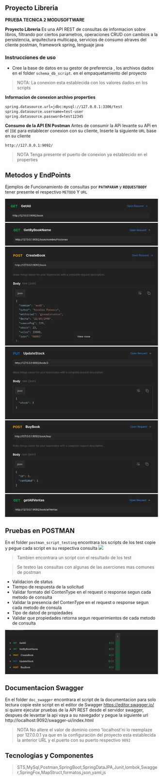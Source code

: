 ## Proyecto Libreria
**PRUEBA TECNICA 2 MODUSOFTWARE**

**Proyecto Libreria** Es una API REST de consultas de informacion sobre libros, filtrando por ciertos parametros, operaciones CRUD con cambios a la persistencia, arquitectura multicapa, servicios de consumo atraves del cliente postman, framework spring, lenguaje java

### **Instrucciones de uso**

+ Cree la base de datos en su gestor de preferencia , los archivos dados en el folder `schema_db_script`. en el empaquetamiento del proyecto
> NOTA: La conexion esta establecida con los valores dados en los scripts 


**Informacion de conexion archivo properties**
~~~
spring.datasource.url=jdbc:mysql://127.0.0.1:3306/test
spring.datasource.username=test-user
spring.datasource.password=test12345
~~~
**Consumo de la API EN Postman**
Antes de consumir la APi levante su APi en el `IDE` para establecer conexion con su cliente, Inserte la siguiente `URL` base en su cliente 

~~~
http://127.0.0.1:9092/
~~~
>NOTA Tenga presente el puerto de conexion ya establecido en el properties


## **Metodos y EndPoints**

Ejemplos de Funcionamiento de consultas por **`PATHPARAM`** y **`REQUESTBODY`** tener presente el respectivo `METODO` Y `URL`

![](https://github.com/DaniKeys/prueba_tec_2_modusoftware/blob/main/prueba_tecnica_2/img/getAllRequest.png)
![](https://github.com/DaniKeys/prueba_tec_2_modusoftware/blob/main/prueba_tecnica_2/img/getAllBookNameRequest.png)
![](https://github.com/DaniKeys/prueba_tec_2_modusoftware/blob/main/prueba_tecnica_2/img/CreateBookRequest.png)
![](https://github.com/DaniKeys/prueba_tec_2_modusoftware/blob/main/prueba_tecnica_2/img/UpdateStockRequest.png)
![](https://github.com/DaniKeys/prueba_tec_2_modusoftware/blob/main/prueba_tecnica_2/img/BuyBookRequest.png)
![](https://github.com/DaniKeys/prueba_tec_2_modusoftware/blob/main/prueba_tecnica_2/img//getAllVentasRequest.png)


## **Pruebas en POSTMAN**

En el folder `postman_script_testing` encontrara los scripts de los test copie y pegue cada script en su respectiva consulta
![](https://github.com/DaniKeys/prueba_tecnica_2_modusoftaware/blob/main/imagenes_proyecto/Captura%20desde%202022-11-19%2022-30-26.png)
>Tambien encontrara un script con el resultado de los test

>Se testeo las consultas con algunas de las aserciones mas comunes de postman

+ Validacion de status
+ Tiempo de respuesta de la solicitud
+ Validar formato del ContenType en el request o response segun cada metodo de consulta
+ Validar la presencia del ContenType en el request o response segun cada metodo de consula
+ Tipo de datod de propiedades
+ Validar que propiedades retorna segun requerimientos de cada metodo de consulta

![](https://github.com/DaniKeys/prueba_tec_2_modusoftware/blob/main/prueba_tecnica_2/img/allTestViewMinimized.png)


## **Documentacion Swagger**

En el folder `doc_swagger` encontrara el script de la documentacion para solo lectura copie este script en el editor de Swagger https://editor.swagger.io/
si quiere ejecutar pruebas de la API REST desde el servidor swagger, despues de levantar la api vaya a su navegador y pegue la siguiente url http://localhost:9092/swagger-ui/index.html

>NOTA No altere el valor de dominio como 'localhost'ni lo reemplaze por 127.0.0.1 ya que en la configuración del proyecto esta establecida la anterior URL y el.puerto con su puerto respectivo `9092`

## Tecnologias y Componentes
>STS,MySql,Postman,SpringBoot,SpringDataJPA,Junit,lombok,Swagger,SpringFox,MapStruct,formatos,json,yaml,js
